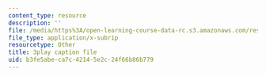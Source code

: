 ```yaml
---
content_type: resource
description: ''
file: /media/https%3A/open-learning-course-data-rc.s3.amazonaws.com/res-6-006-video-demonstrations-in-lasers-and-optics-spring-2008/b3fe5abeca7c42145e2c24f66b86b779_goPg4-iVa1s.srt
file_type: application/x-subrip
resourcetype: Other
title: 3play caption file
uid: b3fe5abe-ca7c-4214-5e2c-24f66b86b779
---
```

